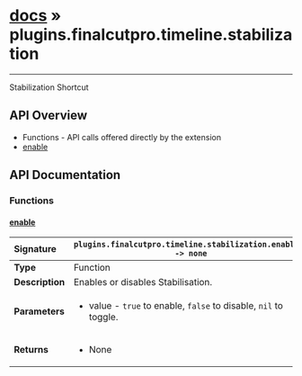 # [docs](index.md) » plugins.finalcutpro.timeline.stabilization
---

Stabilization Shortcut

## API Overview
* Functions - API calls offered directly by the extension
 * [enable](#enable)

## API Documentation

### Functions

#### [enable](#enable)
| <span style="float: left;">**Signature**</span> | <span style="float: left;">`plugins.finalcutpro.timeline.stabilization.enable() -> none` </span>                                                          |
| -----------------------------------------------------|---------------------------------------------------------------------------------------------------------|
| **Type**                                             | Function                                                                                         |
| **Description**                                      | Enables or disables Stabilisation.                                                                                         |
| **Parameters**                                       | <ul><li>value - <code>true</code> to enable, <code>false</code> to disable, <code>nil</code> to toggle.</li></ul>   |
| **Returns**                                          | <ul><li>None</li></ul>            |

